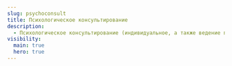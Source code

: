 ```yaml
---
slug: psychoconsult
title: Психологическое консультирование
description:
  - Психологическое консультирование (индивидуальное, а также ведение психологических групп). Консультант в сфере психологии, методологии и практики управления персоналом.
visibility:
  main: true
  hero: true
---
```

